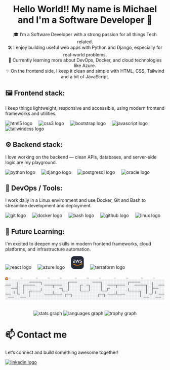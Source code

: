 <br clear="both">

<h1 align="center">Hello World!! My name is Michael and I'm a Software Developer 👋</h1>

<p align="center">
  🎓 I’m a Software Developer with a strong passion for all things Tech related.<br>
  🛠️ I enjoy building useful web apps with Python and Django, especially for real-world problems.<br>
  🚀 Currently learning more about DevOps, Docker, and cloud technologies like Azure.<br>
  ✨ On the frontend side, I keep it clean and simple with HTML, CSS, Tailwind and a bit of JavaScript.
</p>

###

<h2 align="left">🖼️ Frontend stack:</h2>

<p align="left">I keep things lightweight, responsive and accessible, using modern frontend frameworks and utilities.</p>

<div align="left">
  <img src="https://cdn.jsdelivr.net/gh/devicons/devicon/icons/html5/html5-original.svg" height="40" alt="html5 logo"  />
  <img width="12" />
  <img src="https://cdn.jsdelivr.net/gh/devicons/devicon/icons/css3/css3-original.svg" height="40" alt="css3 logo"  />
  <img width="12" />
  <img src="https://cdn.jsdelivr.net/gh/devicons/devicon/icons/bootstrap/bootstrap-original.svg" height="40" alt="bootstrap logo"  />
  <img width="12" />
  <img src="https://cdn.jsdelivr.net/gh/devicons/devicon/icons/javascript/javascript-original.svg" height="40" alt="javascript logo"  />
  <img width="12" />
  <img src="https://cdn.jsdelivr.net/gh/devicons/devicon/icons/tailwindcss/tailwindcss-original-wordmark.svg" height="40" alt="tailwindcss logo"  />
</div>

###

<h2 align="left">⚙️ Backend stack:</h2>

<p align="left">I love working on the backend — clean APIs, databases, and server-side logic are my playground.</p>

<div align="left">
  <img src="https://cdn.jsdelivr.net/gh/devicons/devicon/icons/python/python-original.svg" height="40" alt="python logo"  />
  <img width="12" />
  <img src="https://cdn.jsdelivr.net/gh/devicons/devicon/icons/django/django-plain.svg" height="40" alt="django logo"  />
  <img width="12" />
  <img src="https://cdn.jsdelivr.net/gh/devicons/devicon/icons/postgresql/postgresql-original.svg" height="40" alt="postgresql logo"  />
  <img width="12" />
  <img src="https://cdn.jsdelivr.net/gh/devicons/devicon/icons/oracle/oracle-original.svg" height="40" alt="oracle logo"  />
</div>

###

<h2 align="left">🔧 DevOps / Tools:</h2>

<p align="left">I work daily in a Linux environment and use Docker, Git and Bash to streamline development and deployment.</p>

<div align="left">
  <img src="https://cdn.jsdelivr.net/gh/devicons/devicon/icons/git/git-original.svg" height="40" alt="git logo"  />
  <img width="12" />
  <img src="https://cdn.jsdelivr.net/gh/devicons/devicon/icons/docker/docker-original.svg" height="40" alt="docker logo"  />
  <img width="12" />
  <img src="https://cdn.jsdelivr.net/gh/devicons/devicon/icons/bash/bash-original.svg" height="40" alt="bash logo"  />
  <img width="12" />
  <img src="https://cdn.jsdelivr.net/gh/devicons/devicon/icons/github/github-original.svg" height="40" alt="github logo"  />
  <img width="12" />
  <img src="https://cdn.jsdelivr.net/gh/devicons/devicon/icons/linux/linux-original.svg" height="40" alt="linux logo"  />
</div>

###

<h2 align="left">🚀 Future Learning:</h2>

<p align="left">I'm excited to deepen my skills in modern frontend frameworks, cloud platforms, and infrastructure automation.</p>

<div align="left">
  <img src="https://cdn.jsdelivr.net/gh/devicons/devicon/icons/react/react-original.svg" height="40" alt="react logo" />
  <img width="12" />
  <img src="https://cdn.jsdelivr.net/gh/devicons/devicon/icons/azure/azure-original.svg" height="40" alt="azure logo" />
  <img width="12" />
  <img src="https://raw.githubusercontent.com/tandpfun/skill-icons/main/icons/AWS-Dark.svg" height="40" alt="aws logo" />
  <img width="12" />
  <img src="https://cdn.jsdelivr.net/gh/devicons/devicon/icons/terraform/terraform-original.svg" height="40" alt="terraform logo" />
</div>

###

<picture>
  <source media="(prefers-color-scheme: dark)" srcset="https://raw.githubusercontent.com/michu999/michu999/output/pacman-contribution-graph-dark.svg">
  <source media="(prefers-color-scheme: light)" srcset="https://raw.githubusercontent.com/michu999/michu999/output/pacman-contribution-graph.svg">
  <img alt="pacman contribution graph" src="https://raw.githubusercontent.com/michu999/michu999/output/pacman-contribution-graph.svg">
</picture>

###

<div align="center">
  <img src="https://github-readme-stats.vercel.app/api?username=michu999&hide_title=true&hide_rank=true&show_icons=true&include_all_commits=true&count_private=true&disable_animations=false&theme=github_dark&locale=en&hide_border=true&order=1" height="150" alt="stats graph"  />
  <img src="https://github-readme-stats.vercel.app/api/top-langs?username=michu999&locale=en&hide_title=false&layout=compact&card_width=320&langs_count=6&theme=github_dark&hide_border=true&order=2" height="150" alt="languages graph"  />
  <img src="https://github-profile-trophy.vercel.app?username=michu999&theme=dracula&column=-1&row=1&margin-w=8&margin-h=8&no-bg=true&no-frame=true&order=4" height="150" alt="trophy graph"  />
</div>

###

<h1 align="left">📫 Contact me</h1>

<p align="left">Let’s connect and build something awesome together!</p>

<div align="left">
  <a href="https://www.linkedin.com/in/micha%C5%82-goluch-a18a8a243/" target="_blank">
    <img src="https://raw.githubusercontent.com/maurodesouza/profile-readme-generator/master/src/assets/icons/social/linkedin/default.svg" width="52" height="40" alt="linkedin logo"  />
  </a>
</div>
